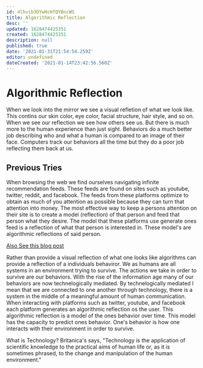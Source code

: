 ```yaml
---
id: 4lhvib3DYwHcHfQYBncWS
title: Algorithmic Reflection
desc: ''
updated: 1628474425351
created: 1628474425351
description: null
published: true
date: '2021-01-31T21:54:54.259Z'
editor: undefined
dateCreated: '2021-01-14T23:42:56.560Z'
---
```


# Algorithmic Reflection

When we look into the mirror we see a visual refletion of what we look like. This contins our skin color, eye color, facial structure, hair style, and so on. When we see our reflection we see how others see us. But there is much more to the human experience than just sight. Behaviors do a much better job describing who and what a human is compared to an image of their face. Computers track our behaviors all the time but they do a poor job reflecting them back at us.

## Previous Tries

When browsing the web we find ourselves navigating infinite recommendation feeds. These feeds are found on sites such as youtube, twitter, reddit, and facebook. The feeds from these platforms optimize to obtain as much of you attention as possible because they can turn that attention into money. The most effective way to keep a persons attention on their site is to create a model (reflection) of that person and feed that person what they desire. The model that these platforms use generate ones feed is a reflection of what that person is interested in. These model's are algorithmic reflections of said person.

[Also See this blog post](https://jaredtumiel.github.io/blog/2019/08/11/use-algorithms.html)

Rather than provide a visual reflection of what one looks like algorithms can provide a reflection of a individuals behaviror. We as humans are all systems in an environment trying to survive. The actions we take in order to survive are our behaviors. With the rise of the information age many of our behaviors are now technelogically mediated. By technelogically mediated I mean that we are connected to one another through technology, there is a system in the middle of a meaningful amount of human communication. When interacting with platforms such as twitter, youtube, and facebook each platform generates an algorithmic reflection os the user. This algorithmic reflection is a model of the ones behavior over time. This model has the capacity to predict ones behavior. One's behavior is how one interacts with their environment in order to survive.

What is Technology? Britanica's says, "Technology is the application of scientific knowledge to the practical aims of human life or, as it is sometimes phrased, to the change and manipulation of the human environment."
